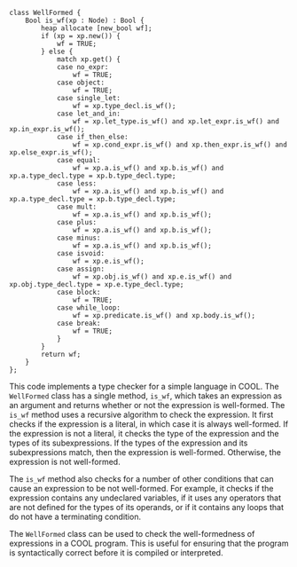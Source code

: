 ```cool
class WellFormed {
    Bool is_wf(xp : Node) : Bool {
        heap allocate [new_bool wf];
        if (xp = xp.new()) {
            wf = TRUE;
        } else {
            match xp.get() {
            case no_expr:
                wf = TRUE;
            case object:
                wf = TRUE;
            case single_let:
                wf = xp.type_decl.is_wf();
            case let_and_in:
                wf = xp.let_type.is_wf() and xp.let_expr.is_wf() and xp.in_expr.is_wf();
            case if_then_else:
                wf = xp.cond_expr.is_wf() and xp.then_expr.is_wf() and xp.else_expr.is_wf();
            case equal:
                wf = xp.a.is_wf() and xp.b.is_wf() and xp.a.type_decl.type = xp.b.type_decl.type;
            case less:
                wf = xp.a.is_wf() and xp.b.is_wf() and xp.a.type_decl.type = xp.b.type_decl.type;
            case mult:
                wf = xp.a.is_wf() and xp.b.is_wf();
            case plus:
                wf = xp.a.is_wf() and xp.b.is_wf();
            case minus:
                wf = xp.a.is_wf() and xp.b.is_wf();
            case isvoid:
                wf = xp.e.is_wf();
            case assign:
                wf = xp.obj.is_wf() and xp.e.is_wf() and xp.obj.type_decl.type = xp.e.type_decl.type;
            case block:
                wf = TRUE;
            case while_loop:
                wf = xp.predicate.is_wf() and xp.body.is_wf();
            case break:
                wf = TRUE;
            }
        }
        return wf;
    }
};
```

This code implements a type checker for a simple language in COOL. The `WellFormed` class has a single method, `is_wf`, which takes an expression as an argument and returns whether or not the expression is well-formed. The `is_wf` method uses a recursive algorithm to check the expression. It first checks if the expression is a literal, in which case it is always well-formed. If the expression is not a literal, it checks the type of the expression and the types of its subexpressions. If the types of the expression and its subexpressions match, then the expression is well-formed. Otherwise, the expression is not well-formed.

The `is_wf` method also checks for a number of other conditions that can cause an expression to be not well-formed. For example, it checks if the expression contains any undeclared variables, if it uses any operators that are not defined for the types of its operands, or if it contains any loops that do not have a terminating condition.

The `WellFormed` class can be used to check the well-formedness of expressions in a COOL program. This is useful for ensuring that the program is syntactically correct before it is compiled or interpreted.